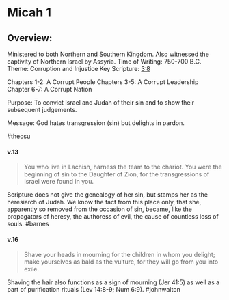 # Micah 1

## Overview:
Ministered to both Northern and Southern Kingdom. Also witnessed the captivity of Northern Israel by Assyria.
Time of Writing: 750-700 B.C.
Theme: Corruption and Injustice
Key Scripture: [3:8](Micah3#v.8)

Chapters 1-2: A Corrupt People
Chapters 3-5: A Corrupt Leadership
Chapter 6-7: A Corrupt Nation

Purpose: To convict Israel and Judah of their sin and to show their subsequent judgements.

Message: God hates transgression (sin) but delights in pardon.

#theosu 

#### v.13
>You who live in Lachish, harness the team to the chariot. You were the beginning of sin to the Daughter of Zion, for the transgressions of Israel were found in you.

Scripture does not give the genealogy of her sin, but stamps her as the heresiarch of Judah. We know the fact from this place only, that she, apparently so removed from the occasion of sin, became, like the propagators of heresy, the authoress of evil, the cause of countless loss of souls.
#barnes 

#### v.16
>Shave your heads in mourning for the children in whom you delight; make yourselves as bald as the vulture, for they will go from you into exile.

Shaving the hair also functions as a sign of mourning (Jer 41:5) as well as a part of purification rituals (Lev 14:8-9; Num 6:9).
#johnwalton 

